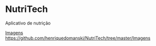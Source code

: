# NutriTech
Aplicativo de nutrição

<a href="NutriTech/Imagens"> Imagens <a>
https://github.com/henriquedomanski/NutriTech/tree/master/Imagens
